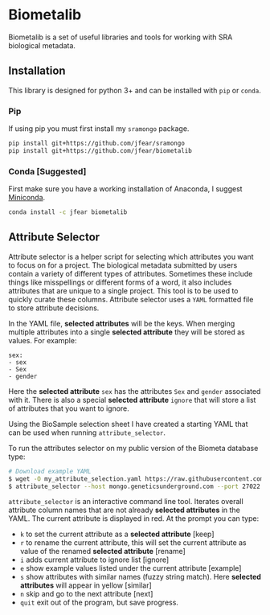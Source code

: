 # Biometalib

Biometalib is a set of useful libraries and tools for working with SRA biological metadata.

## Installation

This library is designed for python 3+ and can be installed with `pip` or `conda`.

### Pip

If using pip you must first install my `sramongo` package.

```bash
pip install git+https://github.com/jfear/sramongo
pip install git+https://github.com/jfear/biometalib
```

### Conda [Suggested]

First make sure you have a working installation of Anaconda, I suggest
[Miniconda](https://conda.io/miniconda.html).

```bash
conda install -c jfear biometalib
```

## Attribute Selector

Attribute selector is a helper script for selecting which attributes you want
to focus on for a project. The biological metadata submitted by users contain a
variety of different types of attributes. Sometimes these include things like
misspellings or different forms of a word, it also includes attributes that are
unique to a single project. This tool is to be used to quickly curate these
columns. Attribute selector uses a `YAML` formatted file to store attribute
decisions.

In the YAML file, **selected attributes** will be the keys. When merging
multiple attributes into a single **selected attribute** they will be stored as
values. For example:

```
sex:
- sex
- Sex
- gender
```

Here the **selected attribute** `sex` has the attributes `Sex` and `gender`
associated with it.  There is also a special **selected attribute** `ignore` that will store a list
of attributes that you want to ignore.

Using the BioSample selection sheet I have created a starting YAML that can be
used when running `attribute_selector`.

To run the attributes selector on my public version of the Biometa database type:

```bash
# Download example YAML
$ wget -O my_attribute_selection.yaml https://raw.githubusercontent.com/jfear/biometalib/master/data/biosample.yaml
$ attribute_selector --host mongo.geneticsunderground.com --port 27022 --db sra --username sra --password oliver --authenticationDatabase user-data --config my_attribute_selection.yaml
```

`attribute_selector` is an interactive command line tool. Iterates overall
attribute column names that are not already **selected attributes** in the
YAML. The current attribute is displayed in red. At the prompt you can type:

* `k` to set the current attribute as a **selected attribute** [keep]
* `r` to rename the current attribute, this will set the current attribute as
  value of the renamed **selected attribute** [rename]
* `i` adds current attribute to ignore list [ignore]
* `e` show example values listed under the current attribute [example]
* `s` show attributes with similar names (fuzzy string match). Here **selected attributes** will appear in yellow [similar]
* `n` skip and go to the next attribute [next]
* `quit` exit out of the program, but save progress.

